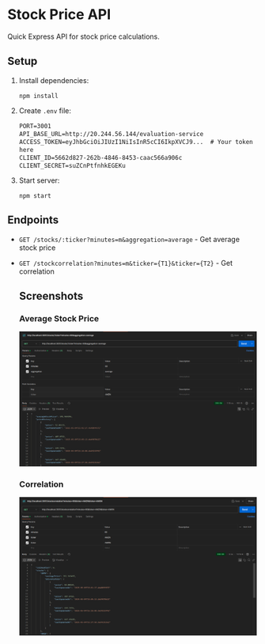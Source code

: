 # Stock Price API

Quick Express API for stock price calculations.

## Setup

1. Install dependencies:

   ```
   npm install
   ```

2. Create `.env` file:

   ```
   PORT=3001
   API_BASE_URL=http://20.244.56.144/evaluation-service
   ACCESS_TOKEN=eyJhbGciOiJIUzI1NiIsInR5cCI6IkpXVCJ9...  # Your token here
   CLIENT_ID=5662d827-262b-4846-8453-caac566a906c
   CLIENT_SECRET=suZCnPtfnhkEGEKu
   ```

3. Start server:
   ```
   npm start
   ```

## Endpoints

- `GET /stocks/:ticker?minutes=m&aggregation=average` - Get average stock price
- `GET /stockcorrelation?minutes=m&ticker={T1}&ticker={T2}` - Get correlation


   ## Screenshots

   ### Average Stock Price
   ![Stock Price](output/Average%20stock%20price.png)

   ### Correlation 
   ![Correlation Page](output/Correlation.png)

